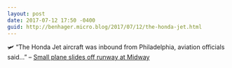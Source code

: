 ```yaml
---
layout: post
date: 2017-07-12 17:50 -0400
guid: http://benhager.micro.blog/2017/07/12/the-honda-jet.html
---
```

🛩 “The Honda Jet aircraft was inbound from Philadelphia, aviation officials said…” – [Small plane slides off runway at Midway](http://abc7chicago.com/news/small-plane-slides-off-runway-at-midway-/2209815/)

